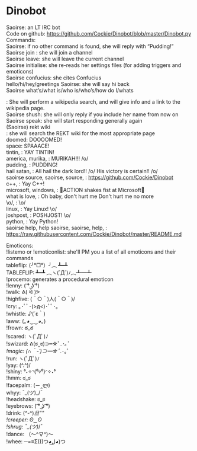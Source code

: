 # Dinobot
Saoirse: an LT IRC bot  
Code on github: https://github.com/Cockie/Dinobot/blob/master/Dinobot.py  
Commands:  
Saoirse: if no other command is found, she will reply with “Pudding!”  
Saoirse join <channel>: she will join a channel  
Saoirse leave: she will leave the current channel  
Saoirse initialise: she re-reads her settings files (for adding triggers and emoticons)  
Saoirse confucius: she cites Confucius  
hello/hi/hey/greetings Saoirse: she will say hi back  
Saoirse what’s/what is/who is/who’s/how do I/whats <search term>: She will perform a wikipedia search, and will give info and a link to the wikipedia page.  
Saoirse shush: she will only reply if you include her name from now on  
Saoirse speak: she will start responding generally again  
(Saoirse) rekt wiki <search terms>: she will search the REKT wiki for the most appropriate page  
doomed: DOOOOMED!  
space: SPAAACE!  
tintin, : YAY TINTIN!  
america, murika, : MURIKAH!!! /o/  
pudding, : PUDDING!  
hail satan, : All hail the dark lord!! /o/ His victory is certain!! /o/  
saoirse source, saoirse, source, : https://github.com/Cockie/Dinobot  
c++, : Yay C++!  
microsoft, windows, : ACTION shakes fist at Microsoft  
what is love, : Oh baby, don't hurt me
Don't hurt me no more  
\o/, : \o/  
linux, : Yay Linux! \o/  
joshpost, : POSHJOST! \o/  
python, : Yay Python!  
saoirse help, help saoirse, saoirse, help, : https://raw.githubusercontent.com/Cockie/Dinobot/master/README.md  
  
Emoticons:  
!listemo or !emoticonlist: she'll PM you a list of all emoticons and their commands  
tableflip: (╯°□°）╯︵ ┻━┻    
TABLEFLIP: ┻━┻ ︵ヽ(`Д´)ﾉ︵┻━┻    
!procemo: generates a procedural emoticon  
!lenny: ( ͡° ͜ʖ ͡°)  
!walk: ᕕ( ᐛ )ᕗ  
!highfive: \(＾○＾)人(＾○＾)/  
!cry: ｡･ﾟﾟ･(>д<)･ﾟﾟ･｡  
!whistle: ♪(´ε｀)  
!aww: (｡◕‿‿◕｡)  
!frown: ఠ_ఠ  
!scared: ヽ(ﾟДﾟ)ﾉ  
!swizard: ᕕ(ಠ‸ಠ)⊃━☆ﾟ.*･｡ﾟ  
!magic: (∩｀-´)⊃━☆ﾟ.*･｡ﾟ  
!run: ヽ(ﾟДﾟ)ﾉ  
!yay: \(^.^)/  
!shiny: °˖✧◝(⁰▿⁰)◜✧˖°  
!hmm: ಠ_ಠ  
!facepalm: (－‸ლ)  
whyy: ¯\_(ツ)_/¯  
!headshake: ಠ_ಠ  
!eyebrows: ( ͡° ͜ʖ ͡°)  
!drink: (^-^)_旦”"  
!creeper: ʘ‿ʘ  
!shrug: ¯\_(ツ)_/¯  
!dance: （〜^∇^)〜  
!whee: ─=≡Σ(((つ◕ل͜◕)つ  
